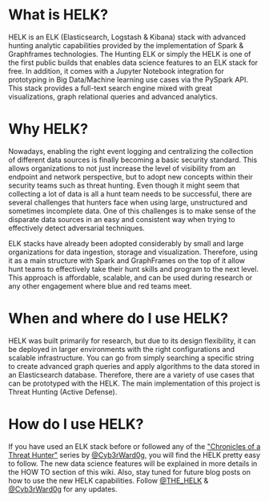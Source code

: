 
# What is HELK?
HELK is an ELK (Elasticsearch, Logstash & Kibana) stack with advanced hunting analytic capabilities provided by the implementation of Spark & Graphframes technologies. The Hunting ELK or simply the HELK is one of the first public builds that enables data science features to an ELK stack for free. In addition, it comes with a Jupyter Notebook integration for prototyping in Big Data/Machine learning use cases via the PySpark API. This stack provides a full-text search engine mixed with great visualizations, graph relational queries and advanced analytics.

# Why HELK?
Nowadays, enabling the right event logging and centralizing the collection of different data sources is finally becoming a basic security standard. This allows organizations to not just increase the level of visibility from an endpoint and network perspective, but to adopt new concepts within their security teams such as threat hunting. Even though it might seem that collecting a lot of data is all a hunt team needs to be successful, there are several challenges that hunters face when using large, unstructured and sometimes incomplete data. One of this challenges is to make sense of the disparate data sources in an easy and consistent way when trying to effectively detect adversarial techniques. 

ELK stacks have already been adopted considerably by small and large organizations for data ingestion, storage and visualization. Therefore, using it as a main structure with Spark and GraphFrames on the top of it allow hunt teams to effectively take their hunt skills and program to the next level. This approach is affordable, scalable, and can be used during research or any other engagement where blue and red teams meet.

# When and where do I use HELK?
HELK was built primarily for research, but due to its design flexibility, it can be deployed in larger environments with the right configurations and scalable infrastructure. You can go from simply searching a specific string to create advanced graph queries and apply algorithms to the data stored in an Elasticsearch database. Therefore, there are a variety of use cases that can be prototyped with the HELK. The main implementation of this project is Threat Hunting (Active Defense). 

# How do I use HELK?
If you have used an ELK stack before or followed any of the ["Chronicles of a Threat Hunter"](https://cyberwardog.blogspot.com/) series by [@Cyb3rWard0g](https://twitter.com/Cyb3rWard0g), you will find the HELK pretty easy to follow. The new data science features will be explained in more details in the HOW TO section of this wiki. Also, stay tuned for future blog posts on how to use the new HELK capabilities. Follow [@THE_HELK](https://twitter.com/THE_HELK) & [@Cyb3rWard0g](https://twitter.com/Cyb3rWard0g) for any updates.